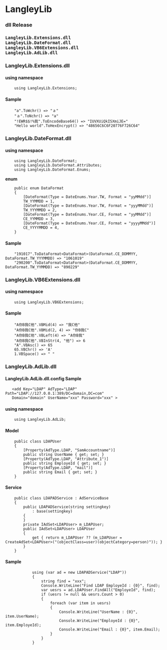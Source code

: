 # LangleyLib

<H3>dll Release<H3>

```
LangleyLib.Extensions.dll
LangleyLib.DateFormat.dll
LangleyLib.VB6Extensions.dll
LangleyLib.AdLib.dll
```


<H3>LangleyLib.Extensions.dll</H3>
<H4>using namespace</H4>

```
    using LangleyLib.Extensions;
```

<H4>Sample</H4>

```
    "a".ToWchr() => "ａ"
    "ａ".ToNchr() => "a"
    "!EWR$$!%我".ToEncodeBase64() => "IUVXUiQkISXmiJE="
    "Hello world".ToHexEncrypt() => "48656C6C6F20776F726C64"
```


<H3>LangleyLib.DateFormat.dll</H3>
<H4>using namespace</H4>

```
    using LangleyLib.DateFormat;
    using LangleyLib.DateFormat.Attributes;
    using LangleyLib.DateFormat.Enums;
```    
    
<P><B>enum</B></p>

```
    public enum DataFormat
    {
        [DateFormat(Type = DateEnums.Year.TW, Format = "yyMMdd")]
        TW_YYMMDD = 1,
        [DateFormat(Type = DateEnums.Year.TW, Format = "yyyMMdd")]
        TW_YYYMMDD = 2,
        [DateFormat(Type = DateEnums.Year.CE, Format = "yyMMdd")]
        CE_YYMMDD = 3,
        [DateFormat(Type = DateEnums.Year.CE, Format = "yyyyMMdd")]
        CE_YYYYMMDD = 4,
    }
```
  
<H4>Sample</H4>  
    
```
    "191017".ToDataFormat<DataFormat>(DataFormat.CE_DDMMYY, DataFormat.TW_YYYMMDD) => "1061019"
    "290200".ToDataFormat<DataFormat>(DataFormat.CE_DDMMYY, DataFormat.TW_YYMMDD) => "890229"
```
    
<H3>LangleyLib.VB6Extensions.dll</H3>
<H4>using namespace</H4>

```
    using LangleyLib.VB6Extensions;
```    

<H4>Sample</H4>

```
    "A你B我C他".VBMid(4) => "我C他"
    "A你B我C他".VBMid(2, 4) => "你B我C"
    "A你B我C他".VBLeft(4) => "A你B我"
    "A你B我C他".VBInStr(4, "他") => 6
    "A".VBAsc() => 65
    65.VBChr() => 'A'
    1.VBSpace() => " "
```

<H3>LangleyLib.AdLib.dll</H3>
<H4>LangleyLib.AdLib.dll.config Sample </H4>

```
   <add Key="LDAP" AdType="LDAP" Path="LDAP://127.0.0.1:389/DC=domain,DC=com" 
   Domain="domain" UserName="xxx" Password="xxx" >
```

<H4>using namespace</H4>
   
```
    using LangleyLib.AdLib;
```    

<H4>Model</H4>

```
    public class LDAPUser
    {
        [Property(AdType.LDAP, "SamAccountname")]
        public string UserName { get; set; }
        [Property(AdType.LDAP, "Attribute_1")]
        public string EmployeId { get; set; }
        [Property(AdType.LDAP, "mail")]
        public string Email { get; set; }
    }
```

<H4>Service</H4> 

```
    public class LDAPADService : AdServiceBase
    {
        public LDAPADService(string settingkey)
            : base(settingkey)
        {
        }
        private IAdSet<LDAPUser> m_LDAPUser;
        public IAdSet<LDAPUser> LDAPUser
        {
            get { return m_LDAPUser ?? (m_LDAPUser = CreateAdSet<LDAPUser>("(objectClass=user)(objectCategory=person)")); }
        }
    }
```    

<H4>Sample</H4> 

```
            using (var ad = new LDAPADService("LDAP"))
            {
                string find = "xxx";
                Console.WriteLine("Find LDAP EmployeId : {0}", find);
                var uesrs = ad.LDAPUser.FindAll("EmployeId", find);
                if (uesrs != null && uesrs.Count > 0)
                {
                    foreach (var item in uesrs)
                    {
                        Console.WriteLine("UserName : {0}", item.UserName);
                        Console.WriteLine("EmployeId : {0}", item.EmployeId);
                        Console.WriteLine("Email : {0}", item.Email);
                    }
                }
            }
```

